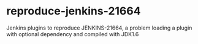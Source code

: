 reproduce-jenkins-21664
=======================

Jenkins plugins to reproduce JENKINS-21664, a problem loading a plugin with optional dependency and compiled with JDK1.6
